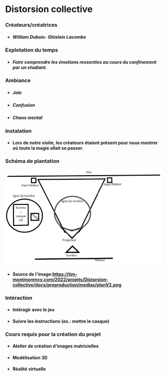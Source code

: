 # Distorsion collective

### Créateurs/créatrices
* ##### William Dubois- Ghislain Lacombe

### Explotation du temps
* ##### Faire comprendre les émotions ressenties au cours du confinement par un etudiant.

### Ambiance
* ##### Joie
* ##### Confusion
* ##### Chaos mental

### Instalation
* #### Lors de notre visite, les créateurs étaient présent pour nous montrer où toute la magie allait se passer.

### Schéma de plantation
![image_distorsion_collective](photographie/image_distorsion_collective.png)
* #### Source de l'image:https://tim-montmorency.com/2022/projets/Distorsion-collective/docs/preproduction/medias/planV2.png

### Intéraction
* #### Intéragir avec le jeu 
* #### Suivre les instructions (ex.: mettre le casque)

### Cours requis pour la création du projet
* #### Atelier de création d'images matricielles
* #### Modélisation 3D
* #### Réalité virtuelle
